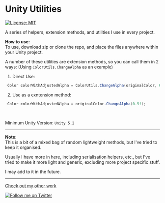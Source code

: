 # Unity Utilities
[![License: MIT](https://img.shields.io/badge/License-MIT-yellow.svg)](https://opensource.org/licenses/MIT)

A series of helpers, extension methods, and utilities I use in every project.

**How to use:**<br/>
To use, download zip or clone the repo, and place the files anywhere within your Unity project.

A number of these utilities are extension methods, so you can call them in 2 ways: (Using `ColorUtils.ChangeAlpha` as an example)
<br/>
1. Direct Use:
```cs
 Color colorWithAdjustedAlpha = ColorUtils.ChangeAlpha(originalColor, 0.5f);
```
2. Use as a exntension method:
```cs
 Color colorWithAdjustedAlpha = originalColor.ChangeAlpha(0.5f);
```

<br/>

Minimum Unity Version: `Unity 5.2`

---

**Note:**<br/>
This is a bit of a mixed bag of random lightweight methods, but I've tried to keep it organised.

Usually I have more in here, including serialisation helpers, etc., but I've tried to make it more light and generic, excluding more project specific stuff.

I may add to it in the future.

---

[Check out my other work][github]

[![Follow me on Twitter](https://img.shields.io/twitter/follow/loken01?color=1DA1F2&logo=twitter&style=for-the-badge)][twitter]

[twitter]: https://twitter.com/loken01
[github]: https://github.com/Loken01
